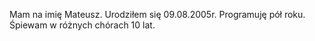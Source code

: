 Mam na imię Mateusz. Urodziłem się 09.08.2005r. Programuję pół roku. Śpiewam w różnych chórach 10 lat.
